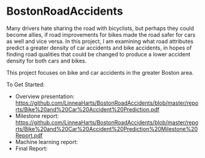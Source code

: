 # BostonRoadAccidents

Many drivers hate sharing the road with bicyclists, but perhaps they could become allies, if road improvements for bikes made the road safer for cars as well and vice versa. In this project, I am examining what road attributes predict a greater density of car accidents and bike accidents, in hopes of finding road qualities that could be changed to produce a lower accident density for both cars and bikes.

This project focuses on bike and car accidents in the greater Boston area.


To Get Started:
* Overview presentation: https://github.com/LinneaHarts/BostonRoadAccidents/blob/master/reports/Bike%20and%20Car%20Accident%20Prediction.pdf
* Milestone report: https://github.com/LinneaHarts/BostonRoadAccidents/blob/master/reports/Bike%20and%20Car%20Accident%20Prediction%20Milestone%20Report.pdf
* Machine learning report:
* Final Report:


